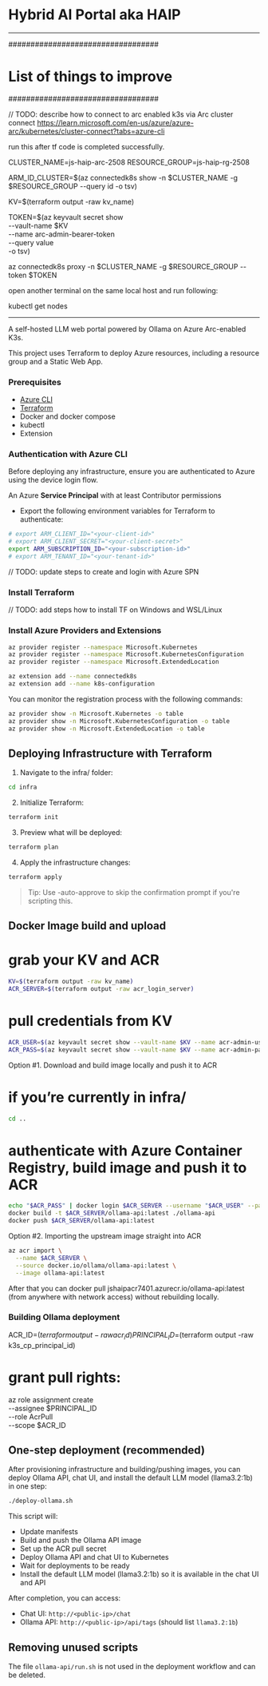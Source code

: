 # Hybrid AI Portal aka HAIP

-------------------------------------------------
##################################
# List of things to improve
##################################

// TODO: describe how to connect to arc enabled k3s via Arc cluster connect https://learn.microsoft.com/en-us/azure/azure-arc/kubernetes/cluster-connect?tabs=azure-cli

run this after tf code is completed successfully. 

CLUSTER_NAME=js-haip-arc-2508
RESOURCE_GROUP=js-haip-rg-2508

ARM_ID_CLUSTER=$(az connectedk8s show -n $CLUSTER_NAME -g $RESOURCE_GROUP --query id -o tsv)

KV=$(terraform output -raw kv_name)

TOKEN=$(az keyvault secret show \
  --vault-name $KV \
  --name arc-admin-bearer-token \
  --query value \
  -o tsv)

az connectedk8s proxy -n $CLUSTER_NAME -g $RESOURCE_GROUP --token $TOKEN

open another terminal on the same local host and run  following:

kubectl get nodes

-------------------------------------------------


A self-hosted LLM web portal powered by Ollama on Azure Arc-enabled K3s.

This project uses Terraform to deploy Azure resources, including a resource group and a Static Web App.

### Prerequisites

- [Azure CLI](https://learn.microsoft.com/en-us/cli/azure/install-azure-cli)
- [Terraform](https://developer.hashicorp.com/terraform/downloads)
- Docker and docker compose
- kubectl
- Extension

### Authentication with Azure CLI

Before deploying any infrastructure, ensure you are authenticated to Azure using the device login flow.

An Azure **Service Principal** with at least Contributor permissions
- Export the following environment variables for Terraform to authenticate:

```bash
# export ARM_CLIENT_ID="<your-client-id>"
# export ARM_CLIENT_SECRET="<your-client-secret>"
export ARM_SUBSCRIPTION_ID="<your-subscription-id>"
# export ARM_TENANT_ID="<your-tenant-id>"
```
// TODO: update steps to create and login with Azure SPN

<!-- 1. Open a terminal and run:

```sh
az login --use-device-code
```

2. You’ll be given a code and a URL. Open the URL in your browser and enter the code to sign in.

3. After successful login, confirm the account and tenant:

```sh
az account show
``` -->

### Install Terraform
// TODO: add steps how to install TF on Windows and WSL/Linux

### Install Azure Providers and Extensions

```sh
az provider register --namespace Microsoft.Kubernetes
az provider register --namespace Microsoft.KubernetesConfiguration
az provider register --namespace Microsoft.ExtendedLocation

az extension add --name connectedk8s
az extension add --name k8s-configuration
```

You can monitor the registration process with the following commands:

```sh
az provider show -n Microsoft.Kubernetes -o table
az provider show -n Microsoft.KubernetesConfiguration -o table
az provider show -n Microsoft.ExtendedLocation -o table
```



## Deploying Infrastructure with Terraform

1. Navigate to the infra/ folder:

```sh
cd infra
```

2. Initialize Terraform:

```sh
terraform init
```

3. Preview what will be deployed:

```sh
terraform plan
```

4. Apply the infrastructure changes:

```sh
terraform apply
```

> Tip: Use -auto-approve to skip the confirmation prompt if you're scripting this.

## Docker Image build and upload

# grab your KV and ACR

```sh
KV=$(terraform output -raw kv_name)
ACR_SERVER=$(terraform output -raw acr_login_server)
```

# pull credentials from KV

```sh
ACR_USER=$(az keyvault secret show --vault-name $KV --name acr-admin-username --query value -o tsv)
ACR_PASS=$(az keyvault secret show --vault-name $KV --name acr-admin-password --query value -o tsv)
```


Option #1. Download and build image locally and push it to ACR

# if you’re currently in infra/

```sh
cd ..
```

# authenticate with Azure Container Registry, build image and push it to ACR

```sh
echo "$ACR_PASS" | docker login $ACR_SERVER --username "$ACR_USER" --password-stdin
docker build -t $ACR_SERVER/ollama-api:latest ./ollama-api
docker push $ACR_SERVER/ollama-api:latest
```


Option #2. Importing the upstream image straight into ACR

```sh
az acr import \
  --name $ACR_SERVER \
  --source docker.io/ollama/ollama-api:latest \
  --image ollama-api:latest
```

After that you can docker pull jshaipacr7401.azurecr.io/ollama-api:latest (from anywhere with network access) without rebuilding locally.


### Building Ollama deployment

ACR_ID=$(terraform output -raw acr_id)
PRINCIPAL_ID=$(terraform output -raw k3s_cp_principal_id)

# grant pull rights:
az role assignment create \
  --assignee $PRINCIPAL_ID \
  --role     AcrPull \
  --scope    $ACR_ID

## One-step deployment (recommended)

After provisioning infrastructure and building/pushing images, you can deploy Ollama API, chat UI, and install the default LLM model (llama3.2:1b) in one step:

```sh
./deploy-ollama.sh
```

This script will:
- Update manifests
- Build and push the Ollama API image
- Set up the ACR pull secret
- Deploy Ollama API and chat UI to Kubernetes
- Wait for deployments to be ready
- Install the default LLM model (llama3.2:1b) so it is available in the chat UI and API

After completion, you can access:
- Chat UI: `http://<public-ip>/chat`
- Ollama API: `http://<public-ip>/api/tags` (should list `llama3.2:1b`)

## Removing unused scripts

The file `ollama-api/run.sh` is not used in the deployment workflow and can be deleted.
